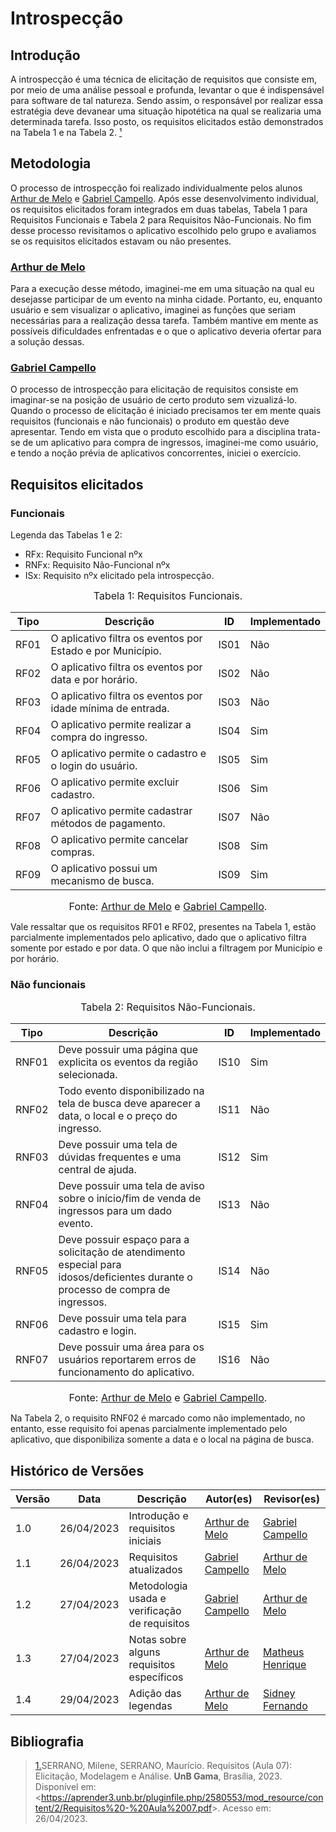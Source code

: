 # Introspecção

## Introdução

A introspecção é uma técnica de elicitação de requisitos que consiste em, por meio de uma análise pessoal e profunda, levantar o que é indispensável para software de tal natureza. Sendo assim, o responsável por realizar essa estratégia deve devanear uma situação hipotética na qual se realizaria uma determinada tarefa. Isso posto, os requisitos elicitados estão demonstrados na Tabela 1 e na Tabela 2. <a href="#IT1" id="IT1Text">¹</a>

## Metodologia

O processo de introspecção foi realizado individualmente pelos alunos [Arthur de Melo](https://github.com/arthurmlv) e [Gabriel Campello](https://github.com/G16C). Após esse desenvolvimento individual, os requisitos elicitados foram integrados em duas tabelas, Tabela 1 para Requisitos Funcionais e Tabela 2 para Requisitos Não-Funcionais.  No fim desse processo revisitamos o aplicativo escolhido pelo grupo e avaliamos se os requisitos elicitados estavam ou não presentes.

### [Arthur de Melo](https://github.com/arthurmlv)

Para a execução desse método, imaginei-me em uma situação na qual eu desejasse participar de um evento na minha cidade. Portanto, eu, enquanto usuário e sem visualizar o aplicativo, imaginei as funções que seriam necessárias para a realização dessa tarefa. Também mantive em mente as possíveis dificuldades enfrentadas e o que o aplicativo deveria ofertar para a solução dessas.

### [Gabriel Campello](https://github.com/G16C)

O processo de introspecção para elicitação de requisitos consiste em imaginar-se na posição de usuário de certo produto sem vizualizá-lo. Quando o processo de elicitação é iniciado precisamos ter em mente quais requisitos (funcionais e não funcionais) o produto em questão deve apresentar. Tendo em vista que o produto escolhido para a disciplina trata-se de um aplicativo para compra de ingressos, imaginei-me como usuário, e tendo a noção prévia de aplicativos concorrentes,
iniciei o exercício. 

## Requisitos elicitados

### Funcionais

Legenda das Tabelas 1 e 2:

* RFx: Requisito Funcional nºx
* RNFx: Requisito Não-Funcional nºx
* ISx: Requisito nºx elicitado pela introspecção.


<font size="3"><p style="text-align: center">Tabela 1: Requisitos Funcionais.</p></font>

<center>

| Tipo |             Descrição            |   <a id="anchor_IS" style="color:black;"> ID</a>   | Implementado |
|------|----------------------------------|--------| -----------|
| RF01 | O aplicativo filtra os eventos por Estado e por Município. | IS01 | Não |
| RF02 | O aplicativo filtra os eventos por data e por horário.  | IS02 | Não |
| RF03 | O aplicativo filtra os eventos por idade mínima de entrada.  | IS03 | Não |
| RF04 | O aplicativo permite realizar a compra do ingresso.  | IS04 | Sim |
| RF05 | O aplicativo permite o cadastro e o login do usuário.  | IS05 | Sim |
| RF06 | O aplicativo permite excluir cadastro.  | IS06 | Sim |
| RF07 | O aplicativo permite cadastrar métodos de pagamento.  | IS07 | Não |
| RF08 | O aplicativo permite cancelar compras.  | IS08 | Sim |
| RF09 | O aplicativo possui um mecanismo de busca.  | IS09 | Sim |

</center>

<font size="3"><p style="text-align: center">Fonte: [Arthur de Melo](https://github.com/arthurmlv) e [Gabriel Campello](https://github.com/G16C).</p></font>



Vale ressaltar que os requisitos RF01 e RF02, presentes na Tabela 1, estão parcialmente implementados pelo aplicativo, dado que o aplicativo filtra somente por estado e por data. O que não inclui a filtragem por Município e por horário.

### Não funcionais

<font size="3"><p style="text-align: center">Tabela 2: Requisitos Não-Funcionais.</p></font>

<center>

| Tipo |             Descrição            |   <a id="anchor_ISNF" style="color:black;">ID</a>   | Implementado |
|------|----------------------------------|--------| ----- |
| RNF01 |  Deve possuir uma página que explicita os eventos da região selecionada.  | IS10 | Sim |
| RNF02 |  Todo evento disponibilizado na tela de busca deve aparecer a data, o local e o preço do ingresso.   | IS11 | Não |
| RNF03 |  Deve possuir uma tela de dúvidas frequentes e uma central de ajuda.  | IS12 | Sim |
| RNF04 |  Deve possuir uma tela de aviso sobre o início/fim de venda de ingressos para um dado evento.  | IS13 | Não |
| RNF05 |  Deve possuir espaço para a solicitação de atendimento especial para idosos/deficientes durante o processo de compra de ingressos.  | IS14 | Não |
| RNF06 |  Deve possuir uma tela para cadastro e login.  | IS15 | Sim |
| RNF07 |  Deve possuir uma área para os usuários reportarem erros de funcionamento do aplicativo.  | IS16 | Não |

</center>

<font size="3"><p style="text-align: center">Fonte: [Arthur de Melo](https://github.com/arthurmlv) e [Gabriel Campello](https://github.com/G16C).</p></font>


Na Tabela 2, o requisito RNF02 é marcado como não implementado, no entanto, esse requisito foi apenas parcialmente implementado pelo aplicativo, que disponibiliza somente a data e o local na página de busca.

## Histórico de Versões

Versão  | Data | Descrição | Autor(es) | Revisor(es)
---------- | -----  | ------ | ---------- | ----------
 1.0 | 26/04/2023 | Introdução e requisitos iniciais | [Arthur de Melo](https://github.com/arthurmlv) | [Gabriel Campello](https://github.com/G16C)
 1.1 | 26/04/2023 | Requisitos atualizados | [Gabriel Campello](https://github.com/G16C) | [Arthur de Melo](https://github.com/arthurmlv)
 1.2 | 27/04/2023 | Metodologia usada e verificação de requisitos | [Gabriel Campello](https://github.com/G16C) | [Arthur de Melo](https://github.com/arthurmlv)
 1.3 | 27/04/2023 | Notas sobre alguns requisitos específicos | [Arthur de Melo](https://github.com/arthurmlv) | [Matheus Henrique](https://github.com/mathonaut)
 1.4 | 29/04/2023 | Adição das legendas | [Arthur de Melo](https://github.com/arthurmlv) | [Sidney Fernando](https://github.com/nando3d3)

## Bibliografia

> <a id="IT1" href="#IT1Text">1.</a>SERRANO, Milene, SERRANO, Maurício. Requisitos (Aula 07): Elicitação, Modelagem e Análise. **UnB Gama**, Brasília, 2023. Disponível em: <<https://aprender3.unb.br/pluginfile.php/2580553/mod_resource/content/2/Requisitos%20-%20Aula%2007.pdf>>. Acesso em: 26/04/2023.
